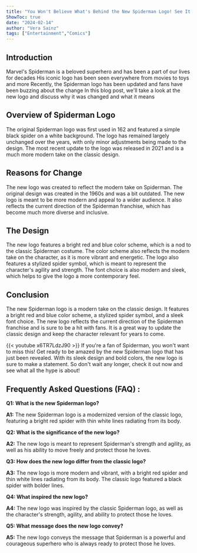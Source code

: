 ```yaml
---
title: "You Won't Believe What's Behind the New Spiderman Logo! See It Now!"
ShowToc: true 
date: "2024-02-14"
author: "Vera Sainz" 
tags: ["Entertainment","Comics"]
---
```

## Introduction

Marvel's Spiderman is a beloved superhero and has been a part of our lives for decades His iconic logo has been seen everywhere from movies to toys and more Recently, the Spiderman logo has been updated and fans have been buzzing about the change In this blog post, we'll take a look at the new logo and discuss why it was changed and what it means

## Overview of Spiderman Logo

The original Spiderman logo was first used in 162 and featured a simple black spider on a white background. The logo has remained largely unchanged over the years, with only minor adjustments being made to the design. The most recent update to the logo was released in 2021 and is a much more modern take on the classic design.

## Reasons for Change

The new logo was created to reflect the modern take on Spiderman. The original design was created in the 1960s and was a bit outdated. The new logo is meant to be more modern and appeal to a wider audience. It also reflects the current direction of the Spiderman franchise, which has become much more diverse and inclusive.

## The Design

The new logo features a bright red and blue color scheme, which is a nod to the classic Spiderman costume. The color scheme also reflects the modern take on the character, as it is more vibrant and energetic. The logo also features a stylized spider symbol, which is meant to represent the character's agility and strength. The font choice is also modern and sleek, which helps to give the logo a more contemporary feel.

## Conclusion

The new Spiderman logo is a modern take on the classic design. It features a bright red and blue color scheme, a stylized spider symbol, and a sleek font choice. The new logo reflects the current direction of the Spiderman franchise and is sure to be a hit with fans. It is a great way to update the classic design and keep the character relevant for years to come.

{{< youtube x6TR7LdzJ90 >}} 
If you're a fan of Spiderman, you won't want to miss this! Get ready to be amazed by the new Spiderman logo that has just been revealed. With its sleek design and bold colors, the new logo is sure to make a statement. So don't wait any longer, check it out now and see what all the hype is about!

## Frequently Asked Questions (FAQ) :
**Q1: What is the new Spiderman logo?**

**A1:** The new Spiderman logo is a modernized version of the classic logo, featuring a bright red spider with thin white lines radiating from its body. 

**Q2: What is the significance of the new logo?**

**A2:** The new logo is meant to represent Spiderman's strength and agility, as well as his ability to move freely and protect those he loves. 

**Q3: How does the new logo differ from the classic logo?**

**A3:** The new logo is more modern and vibrant, with a bright red spider and thin white lines radiating from its body. The classic logo featured a black spider with bolder lines. 

**Q4: What inspired the new logo?**

**A4:** The new logo was inspired by the classic Spiderman logo, as well as the character's strength, agility, and ability to protect those he loves. 

**Q5: What message does the new logo convey?**

**A5:** The new logo conveys the message that Spiderman is a powerful and courageous superhero who is always ready to protect those he loves.



